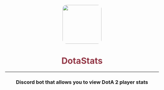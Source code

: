 <p align="center">
    <img src="https://cdn.cloudflare.steamstatic.com/apps/dota2/images/dota_react/abilities/silencer_last_word.png" width="128" height="128" style="border-radius: 10%" align="center">
    <h1 align="center" style="color: #933847">DotaStats</h1>
</p>
<hr>
<h3 align="center">Discord bot that allows you to view DotA 2 player stats</h3>
